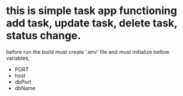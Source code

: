 <h1>this is simple task app functioning add task, update task, delete task, status change. </h1>

before run the build must create '.env' file and must initialize  bellow variables,
<ul>
  <li>PORT</li>
  <li>host</li>
  <li>dbPort</li>
  <li>dbName</li>
</ul>
